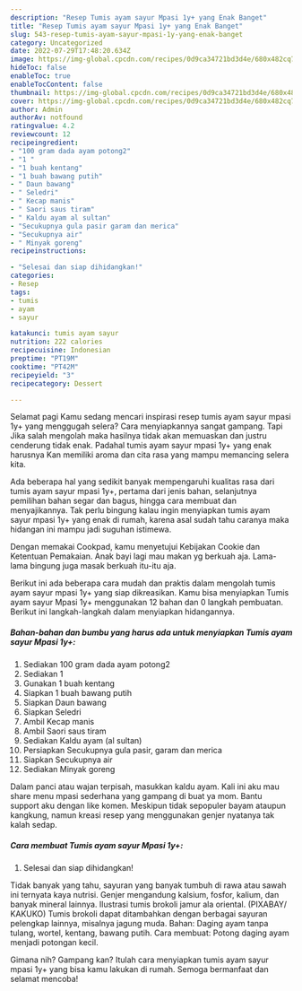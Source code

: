 ```yaml
---
description: "Resep Tumis ayam sayur Mpasi 1y+ yang Enak Banget"
title: "Resep Tumis ayam sayur Mpasi 1y+ yang Enak Banget"
slug: 543-resep-tumis-ayam-sayur-mpasi-1y-yang-enak-banget
category: Uncategorized
date: 2022-07-29T17:48:20.634Z
image: https://img-global.cpcdn.com/recipes/0d9ca34721bd3d4e/680x482cq70/tumis-ayam-sayur-mpasi-1y-foto-resep-utama.jpg
hideToc: false
enableToc: true
enableTocContent: false
thumbnail: https://img-global.cpcdn.com/recipes/0d9ca34721bd3d4e/680x482cq70/tumis-ayam-sayur-mpasi-1y-foto-resep-utama.jpg
cover: https://img-global.cpcdn.com/recipes/0d9ca34721bd3d4e/680x482cq70/tumis-ayam-sayur-mpasi-1y-foto-resep-utama.jpg
author: Admin
authorAv: notfound
ratingvalue: 4.2
reviewcount: 12
recipeingredient:
- "100 gram dada ayam potong2"
- "1 "
- "1 buah kentang"
- "1 buah bawang putih"
- " Daun bawang"
- " Seledri"
- " Kecap manis"
- " Saori saus tiram"
- " Kaldu ayam al sultan"
- "Secukupnya gula pasir garam dan merica"
- "Secukupnya air"
- " Minyak goreng"
recipeinstructions:

- "Selesai dan siap dihidangkan!"
categories:
- Resep
tags:
- tumis
- ayam
- sayur

katakunci: tumis ayam sayur 
nutrition: 222 calories
recipecuisine: Indonesian
preptime: "PT19M"
cooktime: "PT42M"
recipeyield: "3"
recipecategory: Dessert

---
```



Selamat pagi Kamu sedang mencari inspirasi resep tumis ayam sayur mpasi 1y+ yang menggugah selera? Cara menyiapkannya sangat gampang. Tapi Jika salah mengolah maka hasilnya tidak akan memuaskan dan justru cenderung tidak enak. Padahal tumis ayam sayur mpasi 1y+ yang enak harusnya Kan memiliki aroma dan cita rasa yang mampu memancing selera kita.


Ada beberapa hal yang sedikit banyak mempengaruhi kualitas rasa dari tumis ayam sayur mpasi 1y+, pertama dari jenis bahan, selanjutnya pemilihan bahan segar dan bagus, hingga cara membuat dan menyajikannya. Tak perlu bingung kalau ingin menyiapkan tumis ayam sayur mpasi 1y+ yang enak di rumah, karena asal sudah tahu caranya maka hidangan ini mampu jadi suguhan istimewa.

Dengan memakai Cookpad, kamu menyetujui Kebijakan Cookie dan Ketentuan Pemakaian. Anak bayi lagi mau makan yg berkuah aja. Lama-lama bingung juga masak berkuah itu-itu aja.


Berikut ini ada beberapa cara mudah dan praktis dalam mengolah tumis ayam sayur mpasi 1y+ yang siap dikreasikan. Kamu bisa menyiapkan Tumis ayam sayur Mpasi 1y+ menggunakan 12 bahan dan 0 langkah pembuatan. Berikut ini langkah-langkah dalam menyiapkan hidangannya.

<!--inarticleads1-->

##### Bahan-bahan dan bumbu yang harus ada untuk menyiapkan Tumis ayam sayur Mpasi 1y+:

1. Sediakan 100 gram dada ayam potong2
1. Sediakan 1 
1. Gunakan 1 buah kentang
1. Siapkan 1 buah bawang putih
1. Siapkan  Daun bawang
1. Siapkan  Seledri
1. Ambil  Kecap manis
1. Ambil  Saori saus tiram
1. Sediakan  Kaldu ayam (al sultan)
1. Persiapkan Secukupnya gula pasir, garam dan merica
1. Siapkan Secukupnya air
1. Sediakan  Minyak goreng


Dalam panci atau wajan terpisah, masukkan kaldu ayam. Kali ini aku mau share menu mpasi sederhana yang gampang di buat ya mom. Bantu support aku dengan like komen. Meskipun tidak sepopuler bayam ataupun kangkung, namun kreasi resep yang menggunakan genjer nyatanya tak kalah sedap. 

<!--inarticleads2-->

##### Cara membuat Tumis ayam sayur Mpasi 1y+:


1. Selesai dan siap dihidangkan!

Tidak banyak yang tahu, sayuran yang banyak tumbuh di rawa atau sawah ini ternyata kaya nutrisi. Genjer mengandung kalsium, fosfor, kalium, dan banyak mineral lainnya. Ilustrasi tumis brokoli jamur ala oriental. (PIXABAY/ KAKUKO) Tumis brokoli dapat ditambahkan dengan berbagai sayuran pelengkap lainnya, misalnya jagung muda. Bahan: Daging ayam tanpa tulang, wortel, kentang, bawang putih. Cara membuat: Potong daging ayam menjadi potongan kecil. 

Gimana nih? Gampang kan? Itulah cara menyiapkan tumis ayam sayur mpasi 1y+ yang bisa kamu lakukan di rumah. Semoga bermanfaat dan selamat mencoba!
